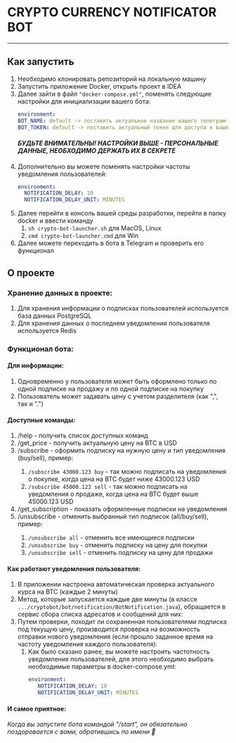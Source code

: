 # CRYPTO CURRENCY NOTIFICATOR BOT
___

## Как запустить

1) Необходимо клонировать репозиторий на локальную машину
2) Запустить приложение Docker, открыть проект в IDEA
3) Далее зайти в файл `"docker-compose.yml"`, поменять следующие настройки для инициализации вашего бота:
      ```yaml
   environment:
      BOT_NAME: default -> поставить актуальное название вашего телеграм-бота
      BOT_TOKEN: default -> поставить актуальный токен для доступа к вашему телеграм-боту
   ```
    #### *БУДЬТЕ ВНИМАТЕЛЬНЫ! НАСТРОЙКИ ВЫШЕ - ПЕРСОНАЛЬНЫЕ ДАННЫЕ, НЕОБХОДИМО ДЕРЖАТЬ ИХ В СЕКРЕТЕ*
4) Дополнительно вы можете поменять настройки частоты уведомления пользователей:
    ```yaml
   environment:
      NOTIFICATION_DELAY: 10
      NOTIFICATION_DELAY_UNIT: MINUTES
   ```
5) Далее перейти в консоль вашей среды разработки, перейти в папку docker и ввести команду
   1) `sh crypto-bot-launcher.sh` для MacOS, Linux
   2) `cmd crypto-bot-launcher.cmd` для Win
6) Далее можете переходить в бота в Telegram и проверить его функционал

## О проекте

### Хранение данных в проекте:
1) Для хранения информации о подписках пользователей используется база данных PostgreSQL
2) Для хранения данных о последнем уведомления пользователя используется Redis

### Функционал бота:

#### Для информации:
1) Одновременно у пользователя может быть оформлено только по одной подписке на продажу и по одной подписке на покупку
2) Пользователь может задавать цену с учетом разделителя (как ",", так и ".")

#### Доступные команды:
1) /help - получить список доступных команд
2) /get_price - получить актуальную цену на BTC в USD
3) /subscribe <price> <type> - оформить подписку на нужную цену и тип уведомления (buy/sell), пример:
   1) `/subscribe 43000.123 buy` - так можно подписать на уведомления о покупке, когда цена на BTC будет ниже 43000.123 USD
   2) `/subscribe 45000.123 sell` - так можно подписать на уведомления о продаже, когда цена на BTC будет выше 45000.123 USD
4) /get_subscription - показать оформленные подписки на уведомления
5) /unsubscribe <type> - отменить выбранный тип подписок (all/buy/sell), пример:
   1) `/unsubscribe all` - отменить все имеющиеся подписки
   2) `/unsubscribe buy` - отменить подписку на цену для покупки
   3) `/unsubscribe sell` - отменить подписку на цену для продажи

#### Как работают уведомления пользователя:
1) В приложении настроена автоматическая проверка актуального курса на BTC (каждые 2 минуты)
2) Метод, которые запускается каждые две минуты (в классе `.../cryptobot/bot/notification/BotNotification.java`), обращается в сервис сбора списка адресатов и сообщений для них:
3) Путем проверки, походит ли сохраненная пользователями подписка под текущую цену, производится проверка на возможность отправки нового уведомления (если прошло заданное время на частоту уведомления каждого пользователя):
   1) Как было сказано ранее, вы можете настроить частотность уведомления пользователей, для этого необходимо выбрать необходимые параметры в docker-compose.yml:
      ```yaml
      environment:
         NOTIFICATION_DELAY: 10
         NOTIFICATION_DELAY_UNIT: MINUTES
      ```

#### И самое приятное:

_Когда вы запустите бота командой "/start", он обязательно поздоровается с вами, обратившись по имени :wave:_